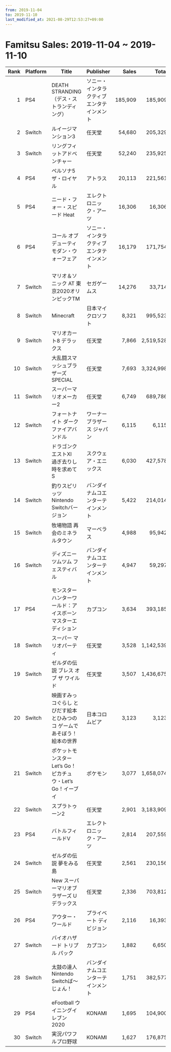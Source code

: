 ```yaml
---
from: 2019-11-04
to: 2019-11-10
last_modified_at: 2021-08-29T12:53:27+09:00
---
```

# Famitsu Sales: 2019-11-04 ~ 2019-11-10
| Rank | Platform | Title | Publisher | Sales | Total | Rate | New |
| -: | -- | -- | -- | -: | -: | -: | -- |
| 1 | PS4 | DEATH STRANDING（デス・ストランディング） | ソニー・インタラクティブエンタテインメント | 185,909 | 185,909 | 40% | **New** |
| 2 | Switch | ルイージマンション3 | 任天堂 | 54,680 | 205,329 | 40% |  |
| 3 | Switch | リングフィットアドベンチャー | 任天堂 | 52,240 | 235,925 | 20% |  |
| 4 | PS4 | ペルソナ5 ザ・ロイヤル | アトラス | 20,113 | 221,561 | 20% |  |
| 5 | PS4 | ニード・フォー・スピード Heat | エレクトロニック・アーツ | 16,306 | 16,306 | 60% | **New** |
| 6 | PS4 | コール オブ デューティ モダン・ウォーフェア | ソニー・インタラクティブエンタテインメント | 16,179 | 171,754 | 40% |  |
| 7 | Switch | マリオ＆ソニック AT 東京2020オリンピックTM | セガゲームス | 14,276 | 33,714 | 100% |  |
| 8 | Switch | Minecraft | 日本マイクロソフト | 8,321 | 995,523 | 20% |  |
| 9 | Switch | マリオカート8 デラックス | 任天堂 | 7,866 | 2,519,528 | 20% |  |
| 10 | Switch | 大乱闘スマッシュブラザーズ SPECIAL | 任天堂 | 7,693 | 3,324,998 | 20% |  |
| 11 | Switch | スーパーマリオメーカー2 | 任天堂 | 6,749 | 689,786 | 20% |  |
| 12 | Switch | フォートナイト ダークファイアバンドル | ワーナー ブラザース ジャパン | 6,115 | 6,115 | 80% | **New** |
| 13 | Switch | ドラゴンクエストXI　過ぎ去りし時を求めて S | スクウェア・エニックス | 6,030 | 427,578 | 20% |  |
| 14 | Switch | 釣りスピリッツ Nintendo Switchバージョン | バンダイナムコエンターテインメント | 5,422 | 214,014 | 20% |  |
| 15 | Switch | 牧場物語 再会のミネラルタウン | マーベラス | 4,988 | 95,942 | 40% |  |
| 16 | Switch | ディズニー ツムツム フェスティバル | バンダイナムコエンターテインメント | 4,947 | 59,297 | 40% |  |
| 17 | PS4 | モンスターハンターワールド：アイスボーン マスターエディション | カプコン | 3,634 | 393,185 | 20% |  |
| 18 | Switch | スーパー マリオパーティ | 任天堂 | 3,528 | 1,142,539 | 20% |  |
| 19 | Switch | ゼルダの伝説 ブレス オブ ザ ワイルド | 任天堂 | 3,507 | 1,436,675 | 20% |  |
| 20 | Switch | 映画すみっコぐらし とびだす絵本とひみつのコ ゲームであそぼう！ 絵本の世界 | 日本コロムビア | 3,123 | 3,123 | 100% | **New** |
| 21 | Switch | ポケットモンスター Let’s Go！ ピカチュウ・Let’s Go！イーブイ | ポケモン | 3,077 | 1,658,074 | 20% |  |
| 22 | Switch | スプラトゥーン2 | 任天堂 | 2,901 | 3,183,909 | 20% |  |
| 23 | PS4 | バトルフィールドV | エレクトロニック・アーツ | 2,814 | 207,559 | 20% |  |
| 24 | Switch | ゼルダの伝説 夢をみる島 | 任天堂 | 2,561 | 230,156 | 20% |  |
| 25 | Switch | New スーパーマリオブラザーズ U デラックス | 任天堂 | 2,336 | 703,812 | 20% |  |
| 26 | PS4 | アウター・ワールド | プライベート ディビジョン | 2,116 | 16,393 | 20% |  |
| 27 | Switch | バイオハザード トリプル パック | カプコン | 1,882 | 6,650 | 80% |  |
| 28 | Switch | 太鼓の達人 Nintendo Switchば〜じょん！ | バンダイナムコエンターテインメント | 1,751 | 382,577 | 20% |  |
| 29 | PS4 | eFootball ウイニングイレブン 2020 | KONAMI | 1,695 | 104,900 | 20% |  |
| 30 | Switch | 実況パワフルプロ野球 | KONAMI | 1,627 | 176,875 | 20% |  |

